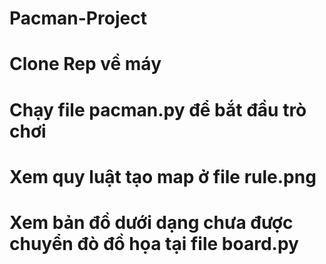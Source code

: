 # Pacman-Project
# Clone Rep về máy
# Chạy file pacman.py để bắt đầu trò chơi
# Xem quy luật tạo map ở file rule.png
# Xem bản đồ dưới dạng chưa được chuyển đò đồ họa tại file board.py
